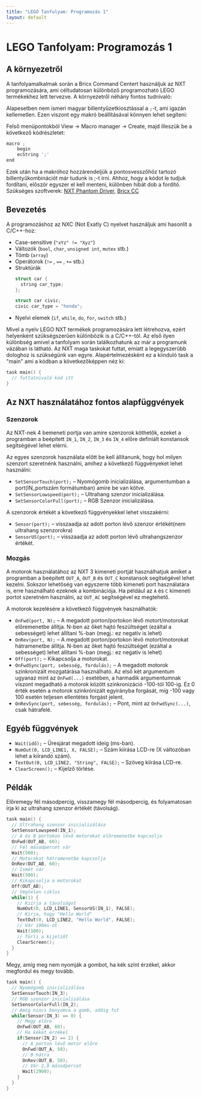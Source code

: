 ```yaml
---
title: "LEGO Tanfolyam: Programozás 1"
layout: default
---
```


# LEGO Tanfolyam: Programozás 1

## A környezetről

A tanfolyamalkalmak során a Bricx Command Centert használjuk az NXT programozására, ami céltudatosan különböző programozható LEGO termékekhez lett tervezve. A környezetről néhány fontos tudnivaló:

Alapesetben nem ismeri magyar billentyűzetkiosztással a `;`-t, ami igazán kellemetlen. Ezen viszont egy makró beállításával könnyen lehet segíteni:

Felső menüpontokból View → Macro manager → Create, majd illeszük be a következő kódrészletet:
```c
macro ;
    begin
    ecString ';'
end
```
Ezek után ha a makróhoz hozzárendeljük a pontosvesszőhöz tartozó billentyûkombinációt már tudunk is ;-t írni.
Ahhoz, hogy a kódot le tudjuk fordítani, először egyszer el kell menteni, különben hibát dob a fordító.
Szükséges szoftverek: [NXT Phantom Driver](https://drive.google.com/file/d/0B6woiJSRfjnbVEVnR3pvUzNudG8/view), [Bricx CC](https://sourceforge.net/projects/bricxcc/files/bricxcc/)

## Bevezetés

A programozáshoz az NXC (Not Exatly C) nyelvet használjuk ami hasonlít a C/C++-hoz:

- Case-sensitive (`"xYz" != "Xyz"`)
- Változók (`bool`, `char`, `unsigned int`, `mutex` stb.)
- Tömb (`array`)
- Operátorok (`!=` , `==` , `+=` stb.)
- Struktúrák
  ```c
  struct car {
    string car_type;
  };

  struct car civic;
  civic.car_type = "honda";
  ```
- Nyelvi elemek (`if`, `while`, `do`, `for`, `switch` stb.)

Mivel a nyelv LEGO NXT termékek programozására lett létrehozva, ezért helyenként szükségszerûen különbözik is a C/C++-tól.
Az első ilyen különbség amivel a tanfolyam során találkozhatunk az már a programunk vázában is látható. Az NXT maga taskokat futtat, emiatt a legegyszerûbb dologhoz is szükségünk van egyre. Alapértelmezésként ez a kiinduló task a "main" ami a kódban a következőképpen néz ki:

```c
task main() {
  // futtatnivaló kód itt
}
```

## Az NXT használatához fontos alapfüggvények

### Szenzorok

Az NXT-nek 4 bemeneti portja van amire szenzorok köthetők, ezeket a programban a beépített `IN_1`, `IN_2`, `IN_3` és `IN_4` előre definiált konstansok segítségével lehet elérni.

Az egyes szenzorok használata előtt be kell állítanunk, hogy hol milyen szenzort szeretnénk használni, amihez a következő függvényeket lehet használni:

- `SetSensorTouch(port);` – Nyomógomb inicializálása, argumentumban a port(IN\_portszám formátumban) amire be van kötve.
- `SetSensorLowspeed(port);` – Ultrahang szenzor inicializálása.
- `SetSensorColorFull(port);` – RGB Szenzor inicializálása.

A szenzorok értékét a következő függvényekkel lehet visszakérni:

- `Sensor(port);` – visszaadja az adott porton lévő szenzor értékét(nem ultrahang szenzorokra)
- `SensorUS(port);` – visszaadja az adott porton lévő ultrahangszenzor értékét.

### Mozgás

A motorok használatához az NXT 3 kimeneti portját használhatjuk amiket a programban a beépített `OUT_A`, `OUT_B` és `OUT_C` konstansok segítségével lehet kezelni. Sokszor lehetőség van egyszerre több kimeneti port használatára is, erre használható ezeknek a kombinációja. Ha például az `A` és `C` kimeneti portot szeretném használni, az `OUT_AC` segítségével ez megtehető.

A motorok kezelésére a következő függvények használhatók:

- `OnFwd(port, N);` – A megadott porton/portokon lévő motort/motorokat előremenetbe állítja. N-ben az őket hajtó feszültséget (ezáltal a sebességet) lehet állítani %-ban (megj.: ez negatív is lehet)
- `OnRev(port, N);` – A megadott porton/portokon lévő motort/motorokat hátramenetbe állítja. N-ben az őket hajtó feszültséget (ezáltal a sebességet) lehet állítani %-ban (megj.: ez negatív is lehet)
- `Off(port);` – Kikapcsolja a motorokat.
- `OnFwdSync(port, sebesség, fordulás);` – A megadott motorok szinkronizált mozgatárása használható. Az első két argumentum ugyanaz mint az `OnFwd(...)` esetében, a harmadik argumentumnak viszont megadható a motorok között szinkronizáció -100-tól 100-ig. Ez 0 érték esetén a motorok szinkrónizált egyirányba forgását, míg -100 vagy 100 esetén teljesen ellentétes forgást jelent.
- `OnRevSync(port, sebesség, fordulás);` – Pont, mint az `OnFwdSync(...)`, csak hátrafelé.

## Egyéb függvények

- `Wait(idő);` – Üresjárat megadott ideig (ms-ban).
- `NumOut(0, LCD_LINE1, X, FALSE);` – Szám kiírása LCD-re (X változóban lehet a kiírandó szám).
- `TextOut(0, LCD_LINE2, "String", FALSE);` – Szöveg kiírása LCD-re.
- `ClearScreen();` – Kijelző törlése.

## Példák

Előremegy fél másodpercig, visszamegy fél másodpercig, és folyamatosan írja ki az ultrahang szenzor értékét (távolság).

```c
task main() {
  // Ultrahang szenzor inicializálása
  SetSensorLowspeed(IN_1);
  // A és B portokon lévő motorokat előremenetbe kapcsolja
  OnFwd(OUT_AB, 60);
  // Fél másodpercet vár
  Wait(500);
  // Motorokat hátramenetbe kapcsolja
  OnRev(OUT_AB, 60);
  // Ismét vár
  Wait(500);
  // Kikapcsolja a motorokat
  Off(OUT_AB);
  // Végtelen ciklus
  while(1) {
    // Kiírja a távolságot
    NumOut(0, LCD_LINE1, SensorUS(IN_1), FALSE);
    // Kirja, hogy "Hello World"
    TextOut(0, LCD_LINE2, "Hello World", FALSE);
    // Vár 100ms-ot
    Wait(100);
    // Törli a kijelzőt
    ClearScreen();
  }
}
```

Megy, amíg meg nem nyomják a gombot, ha kék színt érzékel, akkor megfordul és megy tovább.

```c
task main() {
  // Nyomógomb inicializálása
  SetSensorTouch(IN_3);
  // RGB szenzor inicializálása
  SetSensorColorFull(IN_2);
  // Amíg nincs benyomva a gomb, addig fut
  while(Sensor(IN_3) == 0) {
    // Megy előre
    OnFwd(OUT_AB, 60);
    // Ha kéket érzékel
    if(Sensor(IN_2) == 2) {
      // A porton lévő motor előre
      OnFwd(OUT_A, 50);
      // B hátra
      OnRev(OUT_B, 50);
      // Vár 2,9 másodpercet
      Wait(2900);
    }
  }
}
```
